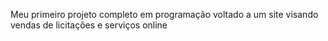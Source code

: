 Meu primeiro projeto completo em programação voltado a um site visando vendas de licitações e serviços online
